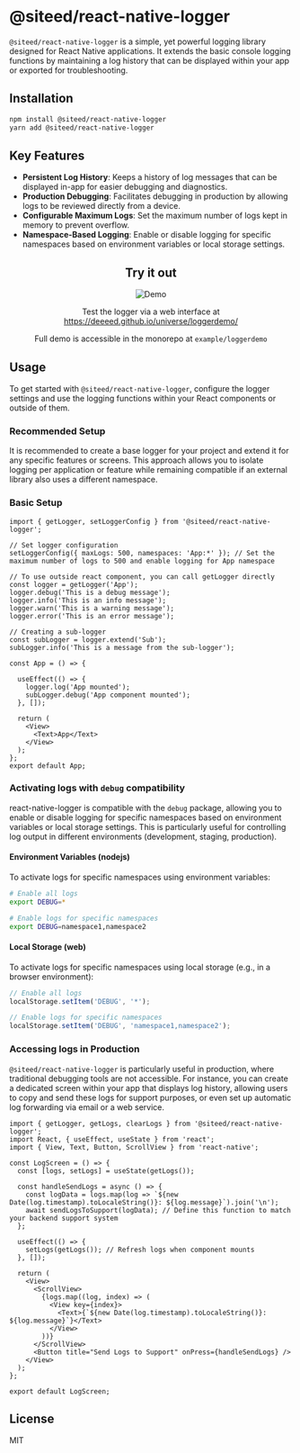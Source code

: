 # @siteed/react-native-logger

`@siteed/react-native-logger` is a simple, yet powerful logging library designed for React Native applications. It extends the basic console logging functions by maintaining a log history that can be displayed within your app or exported for troubleshooting.


## Installation

```sh
npm install @siteed/react-native-logger
yarn add @siteed/react-native-logger
```

## Key Features

- **Persistent Log History**: Keeps a history of log messages that can be displayed in-app for easier debugging and diagnostics.
- **Production Debugging**: Facilitates debugging in production by allowing logs to be reviewed directly from a device.
- **Configurable Maximum Logs**: Set the maximum number of logs kept in memory to prevent overflow.
- **Namespace-Based Logging**: Enable or disable logging for specific namespaces based on environment variables or local storage settings.

<div align="center">
  <h2>Try it out</h2>
  <img src="../../docs/loggerdemo.gif" alt="Demo"/>
  <p>Test the logger via a web interface at <a href="https://deeeed.github.io/universe/loggerdemo/">https://deeeed.github.io/universe/loggerdemo/</a></p>
  <p>Full demo is accessible in the monorepo at <code>example/loggerdemo</code></p>
</div>


## Usage

To get started with `@siteed/react-native-logger`, configure the logger settings and use the logging functions within your React components or outside of them.

### Recommended Setup

It is recommended to create a base logger for your project and extend it for any specific features or screens. This approach allows you to isolate logging per application or feature while remaining compatible if an external library also uses a different namespace.

### Basic Setup

```tsx
import { getLogger, setLoggerConfig } from '@siteed/react-native-logger';

// Set logger configuration
setLoggerConfig({ maxLogs: 500, namespaces: 'App:*' }); // Set the maximum number of logs to 500 and enable logging for App namespace

// To use outside react component, you can call getLogger directly
const logger = getLogger('App');
logger.debug('This is a debug message');
logger.info('This is an info message');
logger.warn('This is a warning message');
logger.error('This is an error message');

// Creating a sub-logger
const subLogger = logger.extend('Sub');
subLogger.info('This is a message from the sub-logger');

const App = () => {

  useEffect(() => {
    logger.log('App mounted');
    subLogger.debug('App component mounted');
  }, []);

  return (
    <View>
      <Text>App</Text>
    </View>
  );
};
export default App;
```

### Activating logs with `debug` compatibility

react-native-logger is compatible with the `debug` package, allowing you to enable or disable logging for specific namespaces based on environment variables or local storage settings. This is particularly useful for controlling log output in different environments (development, staging, production).

#### Environment Variables (nodejs)

To activate logs for specific namespaces using environment variables:

```sh
# Enable all logs
export DEBUG=*

# Enable logs for specific namespaces
export DEBUG=namespace1,namespace2
```

#### Local Storage (web)

To activate logs for specific namespaces using local storage (e.g., in a browser environment):

```js
// Enable all logs
localStorage.setItem('DEBUG', '*');

// Enable logs for specific namespaces
localStorage.setItem('DEBUG', 'namespace1,namespace2');
```

### Accessing logs in Production

`@siteed/react-native-logger` is particularly useful in production, where traditional debugging tools are not accessible. For instance, you can create a dedicated screen within your app that displays log history, allowing users to copy and send these logs for support purposes, or even set up automatic log forwarding via email or a web service.

```tsx
import { getLogger, getLogs, clearLogs } from '@siteed/react-native-logger';
import React, { useEffect, useState } from 'react';
import { View, Text, Button, ScrollView } from 'react-native';

const LogScreen = () => {
  const [logs, setLogs] = useState(getLogs());

  const handleSendLogs = async () => {
    const logData = logs.map(log => `${new Date(log.timestamp).toLocaleString()}: ${log.message}`).join('\n');
    await sendLogsToSupport(logData); // Define this function to match your backend support system
  };

  useEffect(() => {
    setLogs(getLogs()); // Refresh logs when component mounts
  }, []);

  return (
    <View>
      <ScrollView>
        {logs.map((log, index) => (
          <View key={index}>
            <Text>{`${new Date(log.timestamp).toLocaleString()}: ${log.message}`}</Text>
          </View>
        ))}
      </ScrollView>
      <Button title="Send Logs to Support" onPress={handleSendLogs} />
    </View>
  );
};

export default LogScreen;
```

## License

MIT
